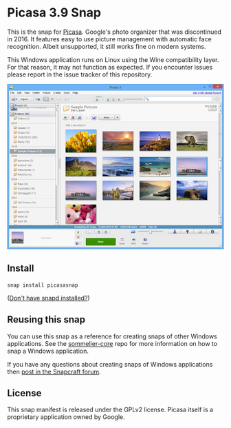 # Picasa 3.9 Snap

This is the snap for [Picasa](https://picasa.google.com/). Google's photo organizer that was discontinued in 2016. It features easy to use picture management with automatic face recognition. Albeit unsupported, it still works fine on modern systems.

This Windows application runs on Linux using the Wine compatibility layer. For that reason, it may not function as expected. If you encounter issues please report in the issue tracker of this repository.

![Picasa](picasascreenshot.jpg "Picasa")

## Install

```shell
snap install picasasnap
```

([Don't have snapd installed?](https://snapcraft.io/docs/core/install))



## Reusing this snap

You can use this snap as a reference for creating snaps of other Windows applications. See the [sommelier-core](https://github.com/snapcrafters/sommelier-core) repo for more information on how to snap a Windows application.

If you have any questions about creating snaps of Windows applications then [post in the Snapcraft forum](https://forum.snapcraft.io).

## License

This snap manifest is released under the GPLv2 license. Picasa itself is a proprietary application owned by Google.
